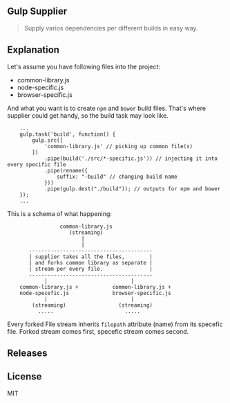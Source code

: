## Gulp Supplier

> Supply varios dependencies per different builds in easy way.

## Explanation

Let's assume you have following files into the project:

- common-library.js
- node-specific.js
- browser-specific.js

And what you want is to create `npm` and `bower` build files.
That's where supplier could get handy, so the build task may look like.

		...
		gulp.task('build', function() {
		    gulp.src([
		        'common-library.js' // picking up common file(s)
		    ])
		        .pipe(build('./src/*-specific.js')) // injecting it into every specific file
		        .pipe(rename({
			        suffix: "-build" // changing build name
			    }))
			    .pipe(gulp.dest("./build")); // outputs for npm and bower
		});
		...


This is a schema of what happening:

                     common-library.js
                        (streaming)
                            |
                            |
           ----------------------------------------
           | supplier takes all the files,        |
           | and forks common library as separate |
           | stream per every file.               |
           ----------------------------------------
           		|                           |
   		common-library.js +           common-library.js +
   		node-specefic.js              browser-specific.js
   				|                           |
   		    (streaming)                 (streaming)
   		      .....						  .....


Every forked File stream inherits `filepath` attribute (name) from its specefic file.
Forked stream comes first, specefic stream comes second.

## Releases

## License

MIT